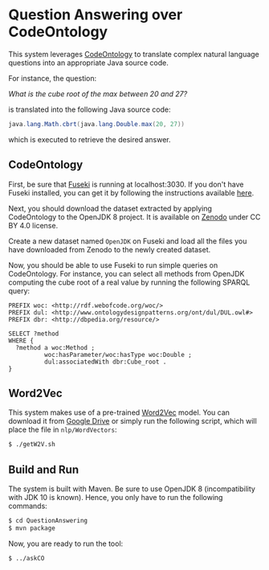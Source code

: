# Question Answering over CodeOntology

This system leverages [CodeOntology](http://codeontology.org) to translate complex natural language questions into an appropriate Java source code.

For instance, the question:

*What is the cube root of the max between 20 and 27?*

is translated into the following Java source code:
```Java
java.lang.Math.cbrt(java.lang.Double.max(20, 27))
```
which is executed to retrieve the desired answer.

## CodeOntology

First, be sure that [Fuseki](https://jena.apache.org/documentation/fuseki2/) is running at localhost:3030. If you don't have Fuseki installed, you can get it by following the instructions available [here](https://jena.apache.org/documentation/fuseki2/).

Next, you should download the dataset extracted by applying CodeOntology to the OpenJDK 8 project. It is available on [Zenodo](https://doi.org/10.5281/zenodo.785550) under CC BY 4.0 license.

Create a new dataset named `OpenJDK` on Fuseki and load all the files you have downloaded from Zenodo to the newly created dataset.

Now, you should be able to use Fuseki to run simple queries on CodeOntology. For instance, you can select all methods from OpenJDK computing the cube root of a real value by running the following SPARQL query:

```SPARQL
PREFIX woc: <http://rdf.webofcode.org/woc/>
PREFIX dul: <http://www.ontologydesignpatterns.org/ont/dul/DUL.owl#>
PREFIX dbr: <http://dbpedia.org/resource/>

SELECT ?method
WHERE {
  ?method a woc:Method ;
          woc:hasParameter/woc:hasType woc:Double ; 
          dul:associatedWith dbr:Cube_root .
}
```

## Word2Vec

This system makes use of a pre-trained [Word2Vec](https://code.google.com/archive/p/word2vec/) model. You can download it from [Google Drive](https://drive.google.com/file/d/0B7XkCwpI5KDYNlNUTTlSS21pQmM/edit) or simply run the following script, which will place the file in ```nlp/WordVectors```:

```bash
$ ./getW2V.sh
```

## Build and Run
The system is built with Maven. Be sure to use OpenJDK 8 (incompatibility with JDK 10 is known). Hence, you only have to run the following commands:

```bash
$ cd QuestionAnswering
$ mvn package
```

Now, you are ready to run the tool:

```bash
$ ../askCO
```
